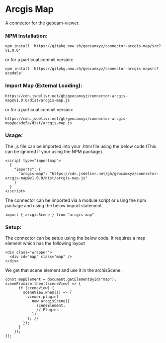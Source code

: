 # Arcgis Map
A connector for the geocam-viewer.
### NPM Installation:
```
npm install 'https://gitpkg.now.sh/geocamxyz/connector-arcgis-map/src?v1.0.0'
```
or for a particual commit version:
```
npm install 'https://gitpkg.now.sh/geocamxyz/connector-arcgis-mapsrc?ecade5a'
```
### Import Map (External Loading):
```
https://cdn.jsdelivr.net/gh/geocamxyz/connector-arcgis-map@v1.0.0/dist/arcgis-map.js
```
or for a particual commit version:
```
https://cdn.jsdelivr.net/gh/geocamxyz/connector-arcgis-map@ecade5a/dist/arcgis-map.js
```
### Usage:
The .js file can be imported into your .html file using the below code (This can be ignored if your using the NPM package).
```
<script type="importmap">
  {
    "imports": {
      "arcgis-map": "https://cdn.jsdelivr.net/gh/geocamxyz/connector-arcgis-map@v1.0.0/dist/arcgis-map.js"
    }
  }
</script>
```
The connector can be imported via a module script or using the npm package and using the below import statement.
```
import { arcgisScene } from "arcgis-map"
```
### Setup:
The connector can be setup using the below code. It requires a map element which has the following layout 
```
<div class="wrapper">
  <div id="map" class="map" />
</div>
```
We get that scene element and use it in the archisScene.
```
const mapElement = document.getElementById("map");
scenePromise.then((sceneView) => {
      if (sceneView) {
        sceneView.when(() => {
          viewer.plugin(
            new arcgisScene({
              sceneElement,
              // Plugins
            })
          ); //
        });
      }
    });
});
```